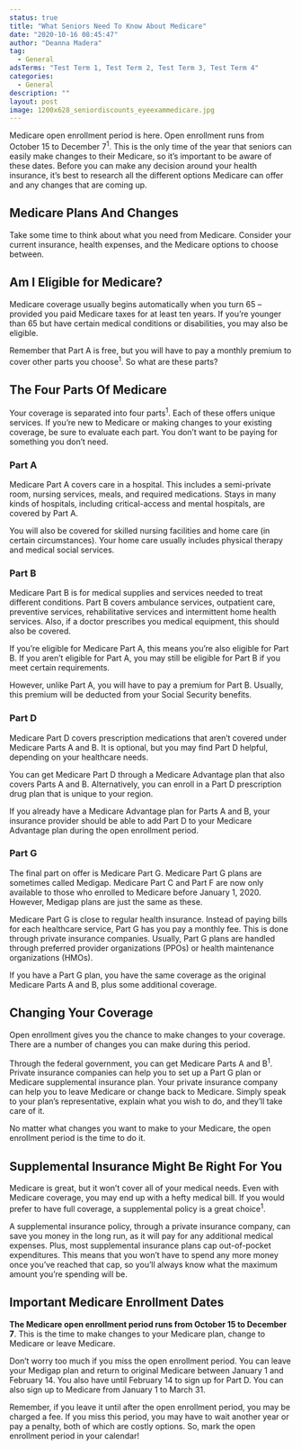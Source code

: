 ```yaml
---
status: true
title: "What Seniors Need To Know About Medicare"
date: "2020-10-16 08:45:47"
author: "Deanna Madera"
tag:
  - General
adsTerms: "Test Term 1, Test Term 2, Test Term 3, Test Term 4"
categories:
  - General
description: ""
layout: post
image: 1200x628_seniordiscounts_eyeexammedicare.jpg
---
```


Medicare open enrollment period is here. Open enrollment runs from October 15 to December 7<sup>1</sup>. This is the only time of the year that seniors can easily make changes to their Medicare, so it’s important to be aware of these dates. Before you can make any decision around your health insurance, it’s best to research all the different options Medicare can offer and any changes that are coming up.

## Medicare Plans And Changes

Take some time to think about what you need from Medicare. Consider your current insurance, health expenses, and the Medicare options to choose between.

## **Am I Eligible for Medicare?**

Medicare coverage usually begins automatically when you turn 65 – provided you paid Medicare taxes for at least ten years. If you’re younger than 65 but have certain medical conditions or disabilities, you may also be eligible.

Remember that Part A is free, but you will have to pay a monthly premium to cover other parts you choose<sup>1</sup>. So what are these parts?

## **The Four Parts Of Medicare**

Your coverage is separated into four parts<sup>1</sup>. Each of these offers unique services. If you’re new to Medicare or making changes to your existing coverage, be sure to evaluate each part. You don’t want to be paying for something you don’t need.

### Part A

Medicare Part A covers care in a hospital. This includes a semi-private room, nursing services, meals, and required medications. Stays in many kinds of hospitals, including critical-access and mental hospitals, are covered by Part A.

You will also be covered for skilled nursing facilities and home care (in certain circumstances). Your home care usually includes physical therapy and medical social services.

### Part B

Medicare Part B is for medical supplies and services needed to treat different conditions. Part B covers ambulance services, outpatient care, preventive services, rehabilitative services and intermittent home health services. Also, if a doctor prescribes you medical equipment, this should also be covered.

If you’re eligible for Medicare Part A, this means you’re also eligible for Part B. If you aren’t eligible for Part A, you may still be eligible for Part B if you meet certain requirements.

However, unlike Part A, you will have to pay a premium for Part B. Usually, this premium will be deducted from your Social Security benefits.

### Part D

Medicare Part D covers prescription medications that aren’t covered under Medicare Parts A and B. It is optional, but you may find Part D helpful, depending on your healthcare needs.

You can get Medicare Part D through a Medicare Advantage plan that also covers Parts A and B. Alternatively, you can enroll in a Part D prescription drug plan that is unique to your region.

If you already have a Medicare Advantage plan for Parts A and B, your insurance provider should be able to add Part D to your Medicare Advantage plan during the open enrollment period.

### Part G

The final part on offer is Medicare Part G. Medicare Part G plans are sometimes called Medigap. Medicare Part C and Part F are now only available to those who enrolled to Medicare before January 1, 2020. However, Medigap plans are just the same as these.

Medicare Part G is close to regular health insurance. Instead of paying bills for each healthcare service, Part G has you pay a monthly fee. This is done through private insurance companies. Usually, Part G plans are handled through preferred provider organizations (PPOs) or health maintenance organizations (HMOs).

If you have a Part G plan, you have the same coverage as the original Medicare Parts A and B, plus some additional coverage.

## **Changing Your Coverage**

Open enrollment gives you the chance to make changes to your coverage. There are a number of changes you can make during this period.

Through the federal government, you can get Medicare Parts A and B<sup>1</sup>. Private insurance companies can help you to set up a Part G plan or Medicare supplemental insurance plan. Your private insurance company can help you to leave Medicare or change back to Medicare. Simply speak to your plan’s representative, explain what you wish to do, and they’ll take care of it.

No matter what changes you want to make to your Medicare, the open enrollment period is the time to do it.

## **Supplemental Insurance Might Be Right For You**

Medicare is great, but it won’t cover all of your medical needs. Even with Medicare coverage, you may end up with a hefty medical bill. If you would prefer to have full coverage, a supplemental policy is a great choice<sup>1</sup>.

A supplemental insurance policy, through a private insurance company, can save you money in the long run, as it will pay for any additional medical expenses. Plus, most supplemental insurance plans cap out-of-pocket expenditures. This means that you won’t have to spend any more money once you’ve reached that cap, so you’ll always know what the maximum amount you’re spending will be.

## **Important Medicare Enrollment Dates**

**The Medicare open enrollment period runs from October 15 to December 7**. This is the time to make changes to your Medicare plan, change to Medicare or leave Medicare.

</div>Don’t worry too much if you miss the open enrollment period. You can leave your Medigap plan and return to original Medicare between January 1 and February 14. You also have until February 14 to sign up for Part D. You can also sign up to Medicare from January 1 to March 31.

Remember, if you leave it until after the open enrollment period, you may be charged a fee. If you miss this period, you may have to wait another year or pay a penalty, both of which are costly options. So, mark the open enrollment period in your calendar!
